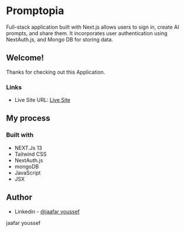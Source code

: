 # Promptopia
Full-stack application built with Next.js allows users to sign in, create AI prompts, and share them. It incorporates user authentication using NextAuth.js, and Mongo DB for storing data. 

## Welcome!

Thanks for checking out this Application.

### Links

- Live Site URL: [Live Site](https://promptopia-738s4e3l6-jaafar2000.vercel.app/)

## My process

### Built with

- NEXT.Js 13
- Tailwind CSS 
- NextAuth.js
- mongoDB
- JavaScript
- JSX

## Author

- Linkedin - [@jaafar youssef](https://www.linkedin.com/in/jaafar-youssef-923100249/)

jaafar youssef
